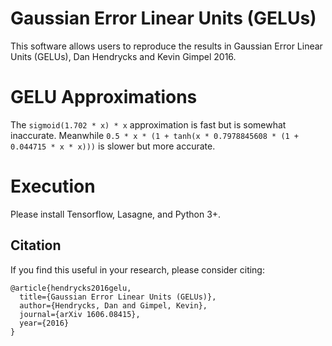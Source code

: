 # Gaussian Error Linear Units (GELUs)
This software allows users to reproduce the results in Gaussian Error Linear Units (GELUs), Dan Hendrycks and Kevin Gimpel 2016.

# GELU Approximations
The `sigmoid(1.702 * x) * x` approximation is fast but is somewhat inaccurate. Meanwhile `0.5 * x * (1 + tanh(x * 0.7978845608 * (1 + 0.044715 * x * x)))` is slower but more accurate.

# Execution
Please install Tensorflow, Lasagne, and Python 3+.

## Citation

If you find this useful in your research, please consider citing:

    @article{hendrycks2016gelu,
      title={Gaussian Error Linear Units (GELUs)},
      author={Hendrycks, Dan and Gimpel, Kevin},
      journal={arXiv 1606.08415},
      year={2016}
    }
